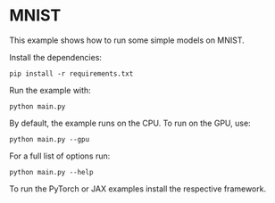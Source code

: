 # MNIST

This example shows how to run some simple models on MNIST. 

Install the dependencies:

```
pip install -r requirements.txt
```

Run the example with:

```
python main.py
```

By default, the example runs on the CPU. To run on the GPU, use: 

```
python main.py --gpu
```

For a full list of options run:

```
python main.py --help
```

To run the PyTorch or JAX examples install the respective framework.
